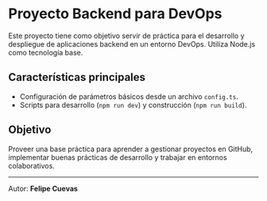# Proyecto Backend para DevOps

Este proyecto tiene como objetivo servir de práctica para el desarrollo y despliegue de aplicaciones backend en un entorno DevOps. Utiliza Node.js como tecnología base.

## Características principales
- Configuración de parámetros básicos desde un archivo `config.ts`.
- Scripts para desarrollo (`npm run dev`) y construcción (`npm run build`).

## Objetivo
Proveer una base práctica para aprender a gestionar proyectos en GitHub, implementar buenas prácticas de desarrollo y trabajar en entornos colaborativos.

---

Autor: **Felipe Cuevas**
